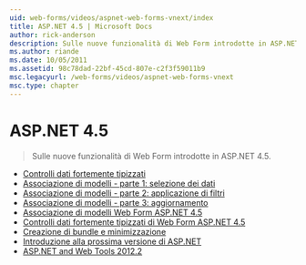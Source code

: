 ```yaml
---
uid: web-forms/videos/aspnet-web-forms-vnext/index
title: ASP.NET 4.5 | Microsoft Docs
author: rick-anderson
description: Sulle nuove funzionalità di Web Form introdotte in ASP.NET 4.5.
ms.author: riande
ms.date: 10/05/2011
ms.assetid: 98c78dad-22bf-45cd-807e-c2f3f59011b9
msc.legacyurl: /web-forms/videos/aspnet-web-forms-vnext
msc.type: chapter
---
```

<a name="aspnet-45"></a>ASP.NET 4.5
====================
> Sulle nuove funzionalità di Web Form introdotte in ASP.NET 4.5.


- [Controlli dati fortemente tipizzati](aspnet-vnext-videos-strongly-typed-data-controls.md)
- [Associazione di modelli - parte 1: selezione dei dati](aspnet-vnext-videos-model-binding-part-1-selecting-data.md)
- [Associazione di modelli - parte 2: applicazione di filtri](aspnet-vnext-videos-model-binding-part-2-filtering.md)
- [Associazione di modelli - parte 3: aggiornamento](aspnet-vnext-videos-model-binding-part-3-updating.md)
- [Associazione di modelli Web Form ASP.NET 4.5](aspnet-45-web-forms-model-binding.md)
- [Controlli dati fortemente tipizzati di Web Form ASP.NET 4.5](aspnet-45-web-forms-strong-typed-data-controls.md)
- [Creazione di bundle e minimizzazione](aspnet-vnext-videos-bundling-and-minification.md)
- [Introduzione alla prossima versione di ASP.NET](getting-started-with-the-next-version-of-aspnet.md)
- [ASP.NET and Web Tools 2012.2](aspnet-and-web-tools-20122.md)
